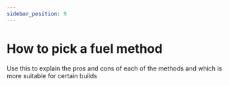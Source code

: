 ```yaml
---
sidebar_position: 9
---
```


# How to pick a fuel method

Use this to explain the pros and cons of each of the methods and which is more suitable for certain builds
